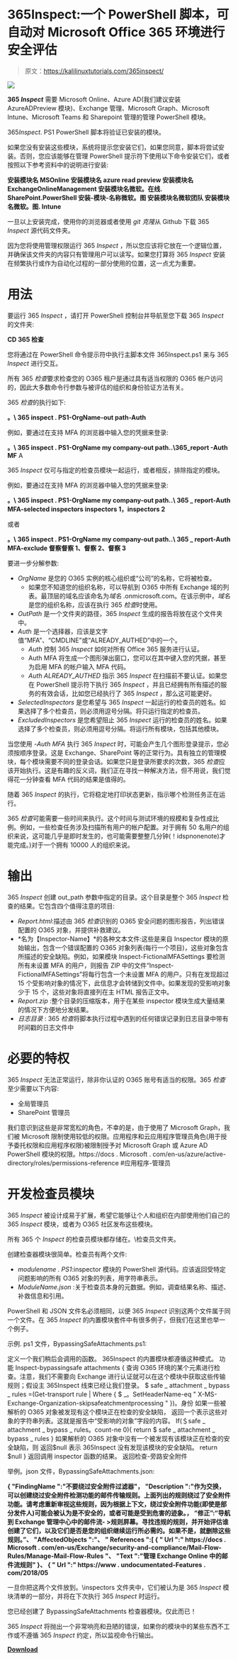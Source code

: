 # 365Inspect:一个 PowerShell 脚本，可自动对 Microsoft Office 365 环境进行安全评估

> 原文：<https://kalilinuxtutorials.com/365inspect/>

[![](img/dfd7a733c82c661250bccb5109b11935.png)](https://blogger.googleusercontent.com/img/b/R29vZ2xl/AVvXsEij5QrG5U69qJNHfoa0D2jUaXIhlOlWXFy-hf8vEVn0s8-S07mD2EB9X0F8x0Xltq73oUJWXD4vb0e-5aTNNhiT5efUuux_4A7jzEFYOW7W-ZXbxmG04IZnXtrNSL8u_ZWhg_FS2e9cfmF2sbsVUd3VBiD2tsXy5E6lZ1XTTrq9ihkqX-Y92HoSiXCg/s728/365.png)

**365 *Inspect*** 需要 Microsoft Online、Azure AD(我们建议安装 AzureADPreview 模块)、Exchange 管理、Microsoft Graph、Microsoft Intune、Microsoft Teams 和 Sharepoint 管理的管理 PowerShell 模块。

365*Inspect*. PS1 PowerShell 脚本将验证已安装的模块。

如果您没有安装这些模块，系统将提示您安装它们，如果您同意，脚本将尝试安装。否则，您应该能够在管理 PowerShell 提示符下使用以下命令安装它们，或者按照以下参考资料中的说明进行安装:

**安装模块名 MSOnline
安装模块名 azure read preview
安装模块名 ExchangeOnlineManagement
安装模块名微软。在线. SharePoint.PowerShell
安装-模块-名称微软。图
安装模块名微软团队
安装模块名微软。图. Intune**

一旦以上安装完成，使用你的浏览器或者使用 *git 克隆*从 Github 下载 365 *Inspect* 源代码文件夹。

因为您将使用管理权限运行 365 *Inspect* ，所以您应该将它放在一个逻辑位置，并确保该文件夹的内容只有管理用户可以读写。如果您打算将 365 *Inspect* 安装在频繁执行或作为自动化过程的一部分使用的位置，这一点尤为重要。

# 用法

要运行 365 *Inspect* ，请打开 PowerShell 控制台并导航至您下载 365 *Inspect* 的文件夹:

**CD 365 检查**

您将通过在 PowerShell 命令提示符中执行主脚本文件 365Inspect.ps1 来与 365 *Inspect* 进行交互。

所有 365 *检查*要求检查您的 O365 租户是通过具有适当权限的 O365 帐户访问的，因此大多数命令行参数与被评估的组织和身份验证方法有关。

365 *检查*的执行如下:

**。\ 365 inspect . PS1-OrgName-out path-Auth**

例如，要通过在支持 MFA 的浏览器中输入您的凭据来登录:

**。\ 365 inspect . PS1-OrgName my company-out path..\365_report -Auth MF** A

365 *Inspect* 仅可与指定的检查员模块一起运行，或者相反，排除指定的模块。

例如，要通过在支持 MFA 的浏览器中输入您的凭据来登录:

**。\ 365 inspect . PS1-OrgName my company-out path..\ 365 _ report-Auth MFA-selected inspectors inspectors 1，inspectors 2**

或者

**。\ 365 inspect . PS1-OrgName my company-out path..\ 365 _ report-Auth MFA-exclude 督察督察 1、督察 2、督察 3**

要进一步分解参数:

*   *OrgName* 是您的 O365 实例的核心组织或“公司”的名称，它将被检查。
    *   如果您不知道您的组织名称，可以导航到 O365 中所有 Exchange 域的列表。最顶层的域名应该命名为*域名* .onmicrosoft.com。在该示例中，*域名*是您的组织名称，应该在执行 365 *检查*时使用。
*   *OutPath* 是一个文件夹的路径，365 *Inspect* 生成的报告将放在这个文件夹中。
*   *Auth* 是一个选择器，应该是文字值“MFA”、“CMDLINE”或“ALREADY_AUTHED”中的一个。
    *   *Auth* 控制 365 *Inspect* 如何对所有 Office 365 服务进行认证。
    *   Auth MFA 将生成一个图形弹出窗口，您可以在其中键入您的凭据，甚至为启用 MFA 的帐户输入 MFA 代码。
    *   *Auth ALREADY_AUTHED* 指示 365 *Inspect* 在扫描前不要认证。如果您在 PowerShell 提示符下执行 365 *Inspect* ，并且已经拥有所有描述的服务的有效会话，比如您已经执行了 365 *Inspect* ，那么这可能更好。
*   *SelectedInspectors* 是您希望与 365 *Inspect* 一起运行的检查员的姓名。如果选择了多个检查员，则必须用逗号分隔。将只运行指定的检查员。
*   *ExcludedInspectors* 是您希望阻止 365 *Inspect* 运行的检查员的姓名。如果选择了多个检查员，则必须用逗号分隔。将运行所有模块，包括其他模块。

当您使用 *-Auth MFA* 执行 365 *Inspect* 时，可能会产生几个图形登录提示，您必须按顺序登录。这是 Exchange、SharePoint 等的正常行为。具有独立的管理模块，每个模块需要不同的登录会话。如果您只是登录所要求的次数，365 *检查*应该开始执行。这是有趣的反义词，我们正在寻找一种解决方法，但不用说，我们觉得花一分钟查看 MFA 代码的结果是值得的。

随着 365 *Inspect* 的执行，它将稳定地打印状态更新，指示哪个检测任务正在运行。

365 *检查*可能需要一些时间来执行。这个时间与测试环境的规模和复杂性成比例。例如，一些检查任务涉及扫描所有用户的帐户配置。对于拥有 50 名用户的组织来说，这可能几乎是即时发生的，也可能需要整整几分钟(！idspnonenote)才能完成。)对于一个拥有 10000 人的组织来说。

# 输出

365 *Inspect* 创建 out_path 参数中指定的目录。这个目录是整个 365 *Inspect* 检查的结果。它包含四个值得注意的项目:

*   *Report.html*:描述由 365 *检查*识别的 O365 安全问题的图形报告，列出错误配置的 O365 对象，并提供补救建议。
*   *名为【Inspector-Name】*的各种文本文件:这些是来自 Inspector 模块的原始输出，包含一个错误配置的 O365 对象列表(每行一个项目)，这些对象包含所描述的安全缺陷。例如，如果模块 Inspect-FictionalMFASettings 要检测所有未设置 MFA 的用户，则报告 ZIP 中的文件“Inspect-FictionalMFASettings”将每行包含一个未设置 MFA 的用户。只有在发现超过 15 个受影响对象的情况下，此信息才会转储到文件中。如果发现的受影响对象少于 15 个，这些对象将直接列在主 HTML 报告正文中。
*   *Report.zip* :整个目录的压缩版本，用于在某些 inspector 模块生成大量结果的情况下方便地分发结果。
*   *日志目录* : 365 *检查*将脚本执行过程中遇到的任何错误记录到日志目录中带有时间戳的日志文件中

# 必要的特权

365 *Inspect* 无法正常运行，除非你认证的 O365 账号有适当的权限。365 *检查*至少需要以下内容:

*   全局管理员
*   SharePoint 管理员

我们意识到这些是非常宽松的角色，不幸的是，由于使用了 Microsoft Graph，我们被 Microsoft 限制使用较低的权限。应用程序和云应用程序管理员角色(用于授予委托权限和应用程序权限)被限制授予对 Microsoft Graph 或 Azure AD PowerShell 模块的权限。https://docs . Microsoft . com/en-us/azure/active-directory/roles/permissions-reference #应用程序-管理员

# 开发检查员模块

365 *Inspect* 被设计成易于扩展，希望它能够让个人和组织在内部使用他们自己的 365 *Inspect* 模块，或者为 O365 社区发布这些模块。

所有 365 个 *Inspect* 的检查员模块都存储在。\检查员文件夹。

创建检查器模块很简单。检查员有两个文件:

*   *modulename . PS1*:inspector 模块的 PowerShell 源代码。应该返回受特定问题影响的所有 O365 对象的列表，用字符串表示。
*   *ModuleName.json* :关于检查员本身的元数据。例如，调查结果名称、描述、补救信息和引用。

PowerShell 和 JSON 文件名必须相同，以便 365 *Inspect* 识别这两个文件属于同一个文件。在 365 *Inspect* 的内置模块套件中有很多例子，但我们在这里也举一个例子。

示例. ps1 文件，BypassingSafeAttachments.ps1:

定义一个我们稍后会调用的函数。
365Inspect 的内置模块都遵循这种模式。
功能 Inspect-bypassingsafe attachments {
查询 O365 环境的某个元素进行检查。注意，我们不需要向 Exchange
进行认证就可以在这个模块中获取这些传输规则；假设主 365Inspect 线束已经让我们登录。
$ safe _ attachment _ bypass _ rules =(Get-transport rule | Where { $ _。SetHeaderName-eq " X-MS-Exchange-Organization-skipsafeatchmentprocessing " })。身份
如果一些被解析的 O365 对象被发现有这个模块正在检查的安全缺陷，
返回一个表示这些对象的字符串列表。这就是报告中“受影响的对象”字段的内容。
If(＄safe _ attachment _ bypass _ rules。count-ne 0){
return $ safe _ attachment _ bypass _ rules
}
如果解析的 O365 对象中没有一个被发现有该模块正在检查的安全缺陷，则
返回$null 表示 365Inspect 没有发现该模块的安全缺陷。
return $null
}
返回调用 inspector 函数的结果。
返回检查-旁路安全附件

举例。json 文件，BypassingSafeAttachments.json:

**{
"FindingName ":"不要绕过安全附件过滤器"，
"Description ":"作为交换，可以创建绕过安全附件检测功能的邮件传输规则。上面列出的规则绕过了安全附件功能。请考虑重新审视这些规则，因为根据上下文，绕过安全附件功能(即使是部分发件人)可能会被认为是不安全的，或者可能是受到危害的迹象。，
“修正”:“导航到 Exchange 管理中心中的邮件流- >规则屏幕。寻找违规的规则，并开始评估谁创建了它们，以及它们是否是您的组织继续运行所必需的。如果不是，就删除这些规则。”、
"AffectedObjects ":"、
" References ":[
{
" Url ":" https://docs . Microsoft . com/en-us/Exchange/security-and-compliance/Mail-Flow-Rules/Manage-Mail-Flow-Rules "、
"Text ":"管理 Exchange Online 中的邮件流规则"
}、
{
" Url ":" https://www . undocumentated-Features . com/2018/05**

一旦你把这两个文件放到。\inspectors 文件夹中，它们被认为是 365 *Inspect* 模块清单的一部分，并将在下次执行 365 *Inspect* 时运行。

您已经创建了 BypassingSafeAttachments 检查器模块。仅此而已！

365 *Inspect* 将抛出一个非常响亮和丑陋的错误，如果你的模块中的某些东西不工作或不遵循 365 *Inspect* 约定，所以监视命令行输出。

[**Download**](https://github.com/soteria-security/365Inspect)